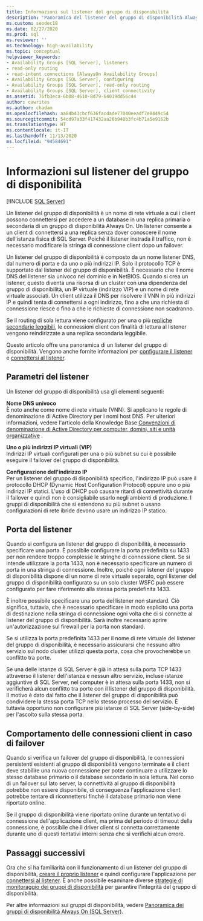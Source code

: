 ```yaml
---
title: Informazioni sul listener del gruppo di disponibilità
description: 'Panoramica del listener del gruppo di disponibilità Always On e informazioni su come usarlo per indirizzare automaticamente il traffico al server desiderato. '
ms.custom: seodec18
ms.date: 02/27/2020
ms.prod: sql
ms.reviewer: ''
ms.technology: high-availability
ms.topic: conceptual
helpviewer_keywords:
- Availability Groups [SQL Server], listeners
- read-only routing
- read-intent connections [AlwaysOn Availability Groups]
- Availability Groups [SQL Server], configuring
- Availability Groups [SQL Server], read-only routing
- Availability Groups [SQL Server], client connectivity
ms.assetid: 76fb3eca-6b08-4610-8d79-64019dd56c44
author: cawrites
ms.author: chadam
ms.openlocfilehash: aa84b43cbcf636facdade77040eeadf7e8449c54
ms.sourcegitcommit: 54cd97a33f417432aa26b948b3fc4b71a5e9162b
ms.translationtype: HT
ms.contentlocale: it-IT
ms.lasthandoff: 11/13/2020
ms.locfileid: "94584691"
---
```

# <a name="what-is-an-availability-group-listener"></a>Informazioni sul listener del gruppo di disponibilità  
[!INCLUDE [SQL Server](../../../includes/applies-to-version/sqlserver.md)]

Un listener del gruppo di disponibilità è un nome di rete virtuale a cui i client possono connettersi per accedere a un database in una replica primaria o secondaria di un gruppo di disponibilità Always On. Un listener consente a un client di connettersi a una replica senza dover conoscere il nome dell'istanza fisica di SQL Server. Poiché il listener instrada il traffico, non è necessario modificare la stringa di connessione client dopo un failover. 

Un listener del gruppo di disponibilità è composto da un nome listener DNS, dal numero di porta e da uno o più indirizzi IP. Solo il protocollo TCP è supportato dal listener del gruppo di disponibilità.  È necessario che il nome DNS del listener sia univoco nel dominio e in NetBIOS.  Quando si crea un listener, questo diventa una risorsa di un cluster con una dipendenza del gruppo di disponibilità, un IP virtuale (indirizzo VIP) e un nome di rete virtuale associati. Un client utilizza il DNS per risolvere il VNN in più indirizzi IP e quindi tenta di connettersi a ogni indirizzo, fino a che una richiesta di connessione riesce o fino a che le richieste di connessione non scadranno.  
  
Se il routing di sola lettura viene configurato per una o più [repliche secondarie leggibili](../../../database-engine/availability-groups/windows/active-secondaries-readable-secondary-replicas-always-on-availability-groups.md), le connessioni client con finalità di lettura al listener vengono reindirizzate a una replica secondaria leggibile. 
  
Questo articolo offre una panoramica di un listener del gruppo di disponibilità. Vengono anche fornite informazioni per [configurare il listener](create-or-configure-an-availability-group-listener-sql-server.md) e [connettersi al listener](listeners-client-connectivity-application-failover.md).
  
  
##  <a name="listener-parameters"></a><a name="AGlConfig"></a> Parametri del listener  

 Un listener del gruppo di disponibilità usa gli elementi seguenti:
  
 **Nome DNS univoco**  
 È noto anche come nome di rete virtuale (VNN). Si applicano le regole di denominazione di Active Directory per i nomi host DNS. Per ulteriori informazioni, vedere l'articolo della Knowledge Base [Convenzioni di denominazione di Active Directory per computer, domini, siti e unità organizzative](https://support.microsoft.com/kb/909264) .  
  
**Uno o più indirizzi IP virtuali (VIP)**  
 Indirizzi IP virtuali configurati per una o più subnet su cui è possibile eseguire il failover del gruppo di disponibilità.  
  
**Configurazione dell'indirizzo IP**  
 Per un listener del gruppo di disponibilità specifico, l'indirizzo IP può usare il protocollo DHCP (Dynamic Host Configuration Protocol) oppure uno o più indirizzi IP statici. L'uso di DHCP può causare ritardi di connettività durante il failover e quindi non è consigliabile usarlo negli ambienti di produzione. I gruppi di disponibilità che si estendono su più subnet o usano configurazioni di rete ibride devono usare un indirizzo IP statico. 
 
  
##  <a name="listener-port"></a><a name="SelectListenerPort"></a> Porta del listener 
 Quando si configura un listener del gruppo di disponibilità, è necessario specificare una porta.  È possibile configurare la porta predefinita su 1433 per non rendere troppo complesse le stringhe di connessione client. Se si intende utilizzare la porta 1433, non è necessario specificare un numero di porta in una stringa di connessione. Inoltre, poiché ogni listener del gruppo di disponibilità dispone di un nome di rete virtuale separato, ogni listener del gruppo di disponibilità configurato su un solo cluster WSFC può essere configurato per fare riferimento alla stessa porta predefinita 1433.  
  
 È inoltre possibile specificare una porta del listener non standard. Ciò significa, tuttavia, che è necessario specificare in modo esplicito una porta di destinazione nella stringa di connessione ogni volta che ci si connette al listener del gruppo di disponibilità.  Sarà inoltre necessario aprire un'autorizzazione sul firewall per la porta non standard.  
  
 Se si utilizza la porta predefinita 1433 per il nome di rete virtuale del listener del gruppo di disponibilità, è necessario assicurarsi che nessuno altro servizio sul nodo cluster utilizzi questa porta, cosa che provocherebbe un conflitto tra porte.  
  
 Se una delle istanze di SQL Server è già in attesa sulla porta TCP 1433 attraverso il listener dell'istanza e nessun altro servizio, incluse istanze aggiuntive di SQL Server, nel computer è in attesa sulla porta 1433, non si verificherà alcun conflitto tra porte con il listener del gruppo di disponibilità.  Il motivo è dato dal fatto che il listener del gruppo di disponibilità può condividere la stessa porta TCP nello stesso processo del servizio.  È tuttavia opportuno non configurare più istanze di SQL Server (side-by-side) per l'ascolto sulla stessa porta.  
  
  
##  <a name="behavior-of-client-connections-on-failover"></a><a name="CCBehaviorOnFailover"></a> Comportamento delle connessioni client in caso di failover  

 Quando si verifica un failover del gruppo di disponibilità, le connessioni persistenti esistenti al gruppo di disponibilità vengono terminate e il client deve stabilire una nuova connessione per poter continuare a utilizzare lo stesso database primario o il database secondario in sola lettura.  Nel corso di un failover sul lato server, la connettività al gruppo di disponibilità potrebbe non essere disponibile, di conseguenza l'applicazione client potrebbe tentare di riconnettersi finché il database primario non viene riportato online.  
  
 Se il gruppo di disponibilità viene riportato online durante un tentativo di connessione dell'applicazione client, ma prima del periodo di timeout della connessione, è possibile che il driver client si connetta correttamente durante uno di questi tentativi interni senza che si verifichi alcun errore.  


## <a name="next-steps"></a>Passaggi successivi

Ora che si ha familiarità con il funzionamento di un listener del gruppo di disponibilità, [creare il proprio listener](create-or-configure-an-availability-group-listener-sql-server.md) e quindi configurare l'applicazione per [connettersi al listener](listeners-client-connectivity-application-failover.md). È anche possibile esaminare diverse [strategie di monitoraggio dei gruppi di disponibilità](monitoring-of-availability-groups-sql-server.md) per garantire l'integrità del gruppo di disponibilità. 

Per altre informazioni sui gruppi di disponibilità, vedere [Panoramica dei gruppi di disponibilità Always On &#40;SQL Server&#41;](../../../database-engine/availability-groups/windows/overview-of-always-on-availability-groups-sql-server.md). 
  

  
  
